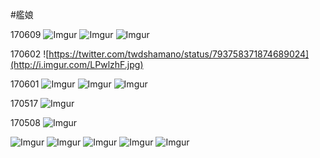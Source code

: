 #艦娘

170609
![Imgur](http://i.imgur.com/v0aQWYj.jpg)
![Imgur](http://i.imgur.com/2tbp7km.png)
![Imgur](http://i.imgur.com/ZRF7Wd4.jpg)

170602
![https://twitter.com/twdshamano/status/793758371874689024](http://i.imgur.com/LPwlzhF.jpg)

170601
![Imgur](http://i.imgur.com/WBjtEAs.jpg)
![Imgur](http://i.imgur.com/f1VUK3G.jpg)
![Imgur](http://i.imgur.com/93Ch4mN.jpg)

170517
![Imgur](http://i.imgur.com/bxvtXmI.jpg)


170508
![Imgur](http://i.imgur.com/aZioVAG.jpg)

![Imgur](http://i.imgur.com/H6DdYDY.jpg)
![Imgur](http://i.imgur.com/DJJAy19.jpg)
![Imgur](http://i.imgur.com/U7minhp.jpg)
![Imgur](http://i.imgur.com/inXlTC9.jpg)
![Imgur](http://i.imgur.com/UNPF9Ec.jpg)
